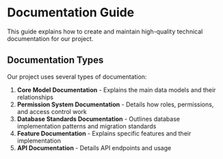 # Documentation Guide

This guide explains how to create and maintain high-quality technical documentation for our project.

## Documentation Types

Our project uses several types of documentation:

1. **Core Model Documentation** - Explains the main data models and their relationships
2. **Permission System Documentation** - Details how roles, permissions, and access control work
3. **Database Standards Documentation** - Outlines database implementation patterns and migration standards
4. **Feature Documentation** - Explains specific features and their implementation
5. **API Documentation** - Details API endpoints and usage
